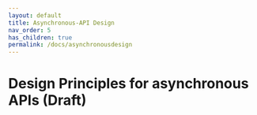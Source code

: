 ```yaml
---
layout: default
title: Asynchronous-API Design
nav_order: 5
has_children: true
permalink: /docs/asynchronousdesign
---
```


Design Principles for asynchronous APIs (Draft)
==============================================